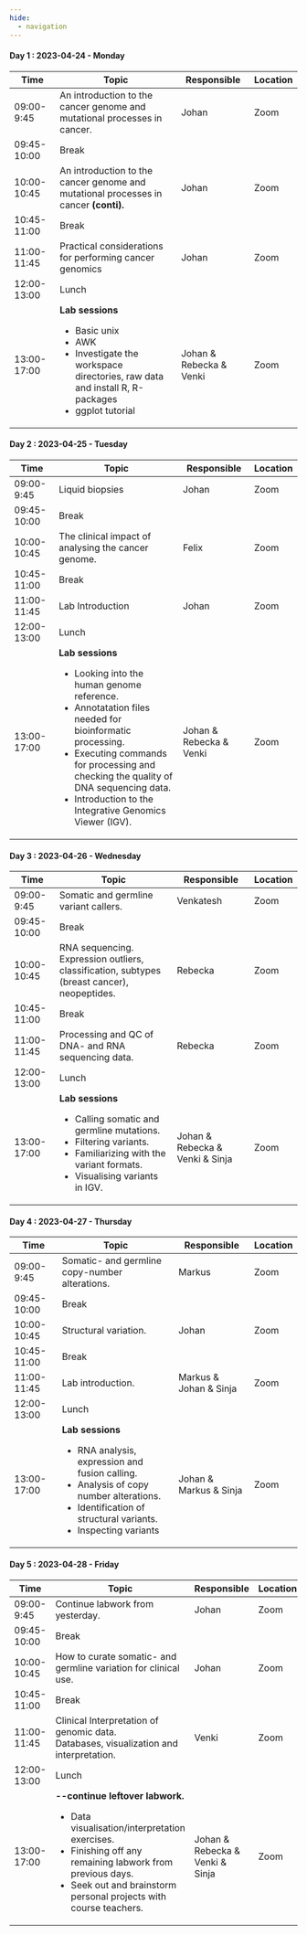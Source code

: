 ```yaml
---
hide:
  - navigation
---
```

#### Day 1 : 2023-04-24 - Monday

<div class="row">
    <div class="col-12 typeset__table">
        <table>
            <thead>
                <tr>
                    <th>Time</th>
                    <th>Topic</th>
                    <th>Responsible</th>
                    <th>Location</th>
                </tr>
            </thead>
            <tbody>
                <tr>
                    <td class="time">09:00-9:45</td>
                    <td class="td-align-left">
                        An introduction to the cancer genome and mutational processes in cancer.
                    </td>
                    <td >Johan</td>
                    <td>Zoom</td>
                </tr>
                <tr>
                    <td class="time">09:45-10:00</td>
                    <td class="td-align-left" colspan="3">Break</td>
                </tr>
                <tr>
                    <td class="time">10:00-10:45</td>
                    <td class="td-align-left">
                        An introduction to the cancer genome and mutational processes in cancer <b>(conti).</b>
                    </td>
                    <td>Johan</td>
                    <td>Zoom</td>
                </tr>
                <tr>
                    <td  class="time">10:45-11:00</td>
                    <td class="td-align-left" colspan="3">Break</td>
                </tr>
                <tr>
                    <td  class="time">11:00-11:45</td>
                    <td class="td-align-left">Practical considerations for performing cancer genomics</td>
                    <td>Johan</td>
                    <td>Zoom</td>
                </tr>
                <tr>
                    <td  class="time">12:00-13:00</td>
                    <td class="td-align-left" colspan="3">Lunch</td>
                </tr>
                <tr>
                    <td  class="time">13:00-17:00</td>
                    <td class="td-align-left">
                        <b>Lab sessions</b>
                        <ul>
                            <li>Basic unix</li>
                            <li>AWK</li>
                            <li>Investigate the workspace directories, raw data and install R, R-packages</li>
                            <li>ggplot tutorial</li>
                        </ul>
                    </td>
                    <td>Johan & Rebecka & Venki</td>
                    <td>Zoom</td>
                </tr>
            </tbody>
        </table>
    </div>
</div>

#### Day 2 : 2023-04-25 - Tuesday

<div class="row">
    <div class="col-12 typeset__table">
        <table>
            <thead>
                <tr>
                    <th>Time</th>
                    <th>Topic</th>
                    <th>Responsible</th>
                    <th>Location</th>
                </tr>
            </thead>
            <tbody>
                <tr>
                    <td  class="time">09:00-9:45</td>
                    <td class="td-align-left">
                        Liquid biopsies 
                    </td>
                    <td>Johan</td>
                    <td>Zoom</td>
                </tr>
                <tr>
                    <td  class="time">09:45-10:00</td>
                    <td class="td-align-left" colspan="3">Break</td>
                </tr>
                <tr>
                    <td  class="time">10:00-10:45</td>
                    <td class="td-align-left">
                        The clinical impact of analysing the cancer genome.
                    </td>
                    <td>Felix</td>
                    <td>Zoom</td>
                </tr>
                <tr>
                    <td  class="time">10:45-11:00</td>
                    <td class="td-align-left" colspan="3">Break</td>
                </tr>
                <tr>
                    <td  class="time">11:00-11:45</td>
                    <td class="td-align-left">
                        Lab Introduction
                    </td>
                    <td>Johan</td>
                    <td>Zoom</td>
                </tr>
                <tr>
                    <td  class="time">12:00-13:00</td>
                    <td class="td-align-left" colspan="3">Lunch</td>
                </tr>
                <tr>
                    <td class="time">13:00-17:00</td>
                    <td class="td-align-left">
                        <b>Lab sessions</b>
                        <ul>
                            <li>Looking into the human genome reference.</li>
                            <li>Annotatation files needed for bioinformatic processing.</li>
                            <li>Executing commands for processing and checking the quality of DNA sequencing data.</li>
                            <li>Introduction to the Integrative Genomics Viewer (IGV).</li>
                        </ul>
                    </td>
                    <td>Johan & Rebecka & Venki</td>
                    <td>Zoom</td>
                </tr>
            </tbody>
        </table>
    </div>
</div>

#### Day 3 : 2023-04-26 - Wednesday

<div class="row">
    <div class="col-12 typeset__table">
        <table>
            <thead>
                <tr>
                    <th>Time</th>
                    <th>Topic</th>
                    <th>Responsible</th>
                    <th>Location</th>
                </tr>
            </thead>
            <tbody>
                <tr>
                    <td class="time">09:00-9:45</td>
                    <td class="td-align-left">
                        Somatic and germline variant callers.
                    </td>
                    <td>Venkatesh</td>
                    <td>Zoom</td>
                </tr>
                <tr>
                    <td class="time">09:45-10:00</td>
                    <td class="td-align-left" colspan="3">Break</td>
                </tr>
                <tr>
                    <td class="time">10:00-10:45</td>
                    <td class="td-align-left">
                        RNA sequencing.<br/> 
                        Expression outliers, classification, subtypes (breast cancer), neopeptides.
                    </td>
                    <td>Rebecka</td>
                    <td>Zoom</td>
                </tr>
                <tr>
                    <td class="time">10:45-11:00</td>
                    <td class="td-align-left" colspan="3">Break</td>
                </tr>
                <tr>
                    <td class="time">11:00-11:45</td>
                    <td class="td-align-left">
                       Processing and QC of DNA- and RNA sequencing data. 
                    </td>
                    <td>Rebecka</td>
                    <td>Zoom</td>
                </tr>
                <tr>
                    <td class="time">12:00-13:00</td>
                    <td class="td-align-left" colspan="3">Lunch</td>
                </tr>
                <tr>
                    <td class="time">13:00-17:00</td>
                    <td class="td-align-left">
                        <b>Lab sessions</b>
                        <ul>
                            <li>Calling somatic and germline mutations.</li>
                            <li>Filtering variants. </li>
                            <li>Familiarizing with the variant formats.</li>
                            <li>Visualising variants in IGV.</li>
                        </ul>                 
                    </td>
                    <td>Johan & Rebecka & Venki & Sinja</td>
                    <td>Zoom</td>
                </tr>
            </tbody>
        </table>
    </div>
</div>

#### Day 4 : 2023-04-27 - Thursday

<div class="row">
    <div class="col-12 typeset__table table-responsive">
        <table>
            <thead>
                <tr>
                    <th>Time</th>
                    <th>Topic</th>
                    <th>Responsible</th>
                    <th>Location</th>
                </tr>
            </thead>
            <tbody>
                <tr>
                    <td class="time">09:00-9:45</td>
                    <td class="td-align-left">
                        Somatic- and germline copy-number alterations.
                    </td>
                    <td>Markus</td>
                    <td>Zoom</td>
                </tr>
                <tr>
                    <td class="time">09:45-10:00</td>
                    <td class="td-align-left" colspan="3">Break</td>
                </tr>
                <tr>
                    <td class="time">10:00-10:45</td>
                    <td class="td-align-left">
                        Structural variation.
                    </td>
                    <td>Johan</td>
                    <td>Zoom</td>
                </tr>
                <tr>
                    <td class="time">10:45-11:00</td>
                    <td class="td-align-left" colspan="3">Break</td>
                </tr>
                <tr>
                    <td class="time">11:00-11:45</td>
                    <td class="td-align-left">
                        Lab introduction.
                    </td>
                    <td>Markus & Johan & Sinja</td>
                    <td>Zoom</td>
                </tr>
                <tr>
                    <td class="time">12:00-13:00</td>
                    <td class="td-align-left" colspan="3">Lunch</td>
                </tr>
                <tr>
                    <td class="time">13:00-17:00</td>
                    <td class="td-align-left">          
                        <b>Lab sessions</b>   
                        <ul>
                            <li>RNA analysis, expression and fusion calling.</li>
                            <li>Analysis of copy number alterations. </li>
                            <li>Identification of structural variants.</li>
                            <li>Inspecting variants</li>
                        </ul>
                    </td>
                    <td>Johan & Markus & Sinja</td>
                    <td>Zoom</td>
                </tr>
            </tbody>
        </table>
    </div>
</div>

#### Day 5 : 2023-04-28 - Friday

<div class="row">
    <div class="col-12 typeset__table">
        <table>
            <thead>
                <tr>
                    <th>Time</th>
                    <th>Topic</th>
                    <th>Responsible</th>
                    <th>Location</th>
                </tr>
            </thead>
            <tbody>
                <tr>
                    <td class="time">09:00-9:45</td>
                    <td class="td-align-left">
                        Continue labwork from yesterday.
                    </td>
                    <td>Johan</td>
                    <td>Zoom</td>
                </tr>
                <tr>
                    <td class="time">09:45-10:00</td>
                    <td class="td-align-left" colspan="3">Break</td>
                </tr>
                <tr>
                    <td class="time">10:00-10:45</td>
                    <td class="td-align-left">
                        How to curate somatic- and germline variation for clinical use.
                    </td>
                    <td>Johan</td>
                    <td>Zoom</td>
                </tr>
                <tr>
                    <td class="time">10:45-11:00</td>
                    <td class="td-align-left" colspan="3">Break</td>
                </tr>
                <tr>
                    <td class="time">11:00-11:45</td>
                    <td class="td-align-left">
                        Clinical Interpretation of genomic data. </br>
                        Databases, visualization and interpretation. </br>
                    </td>
                    <td>Venki</td>
                    <td>Zoom</td>
                </tr>
                <tr>
                    <td class="time">12:00-13:00</td>
                    <td class="td-align-left" colspan="3">Lunch</td>
                </tr>
                <tr>
                    <td class="time">13:00-17:00</td>
                    <td class="td-align-left">
                          <b> --continue leftover labwork.</b>
                          <ul>
                            <li>Data visualisation/interpretation exercises.</li>
                            <li>Finishing off any remaining labwork from previous days.</li>
                            <li>Seek out and brainstorm personal projects with course teachers.</li>
                        </ul>           
                    </td>
                    <td>Johan & Rebecka & Venki & Sinja</td>
                    <td>Zoom</td>
                </tr>
            </tbody>
        </table>
    </div>
</div>